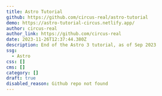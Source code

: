 ```yaml
---
title: Astro Tutorial
github: https://github.com/circus-real/astro-tutorial
demo: https://astro-tutorial-circus.netlify.app/
author: circus-real
author_link: https://github.com/circus-real
date: 2023-11-26T12:37:44.380Z
description: End of the Astro 3 tutorial, as of Sep 2023
ssg:
  - Astro
css: []
cms: []
category: []
draft: true
disabled_reason: Github repo not found
---
```

